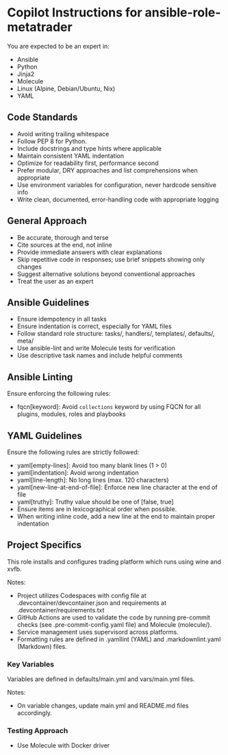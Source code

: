 # Copilot Instructions for ansible-role-metatrader

You are expected to be an expert in:

- Ansible
- Python
- Jinja2
- Molecule
- Linux (Alpine, Debian/Ubuntu, Nix)
- YAML

## Code Standards

- Avoid writing trailing whitespace
- Follow PEP 8 for Python.
- Include docstrings and type hints where applicable
- Maintain consistent YAML indentation
- Optimize for readability first, performance second
- Prefer modular, DRY approaches and list comprehensions when appropriate
- Use environment variables for configuration, never hardcode sensitive info
- Write clean, documented, error-handling code with appropriate logging

## General Approach

- Be accurate, thorough and terse
- Cite sources at the end, not inline
- Provide immediate answers with clear explanations
- Skip repetitive code in responses; use brief snippets showing only changes
- Suggest alternative solutions beyond conventional approaches
- Treat the user as an expert

## Ansible Guidelines

- Ensure idempotency in all tasks
- Ensure indentation is correct, especially for YAML files
- Follow standard role structure: tasks/, handlers/, templates/, defaults/, meta/
- Use ansible-lint and write Molecule tests for verification
- Use descriptive task names and include helpful comments

## Ansible Linting

Ensure enforcing the following rules:

- fqcn[keyword]: Avoid `collections` keyword by using FQCN for all plugins, modules, roles and playbooks

## YAML Guidelines

Ensure the following rules are strictly followed:

- yaml[empty-lines]: Avoid too many blank lines (1 > 0)
- yaml[indentation]: Avoid wrong indentation
- yaml[line-length]: No long lines (max. 120 characters)
- yaml[new-line-at-end-of-file]: Enforce new line character at the end of file
- yaml[truthy]: Truthy value should be one of [false, true]
- Ensure items are in lexicographical order when possible.
- When writing inline code, add a new line at the end to maintain proper indentation

## Project Specifics

This role installs and configures trading platform
which runs using wine and xvfb.

Notes:

- Project utilizes Codespaces with config file at .devcontainer/devcontainer.json
  and requirements at .devcontainer/requirements.txt
- GitHub Actions are used to validate the code by running
  pre-commit checks (see .pre-commit-config.yaml file) and Molecule (molecule/).
- Service management uses supervisord across platforms.
- Formatting rules are defined in .yamllint (YAML) and .markdownlint.yaml (Markdown) files.

### Key Variables

Variables are defined in defaults/main.yml and vars/main.yml files.

Notes:

- On variable changes, update main.yml and README.md files accordingly.

### Testing Approach

- Use Molecule with Docker driver
